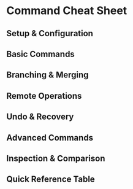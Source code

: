 # Command Cheat Sheet

## Setup & Configuration

## Basic Commands

## Branching & Merging

## Remote Operations

## Undo & Recovery

## Advanced Commands

## Inspection & Comparison

## Quick Reference Table

